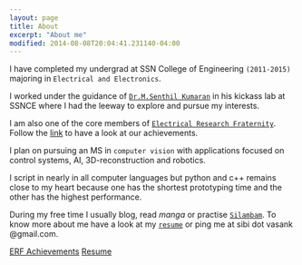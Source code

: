 ```yaml
---
layout: page
title: About
excerpt: "About me"
modified: 2014-08-08T20:04:41.231140-04:00
---
```


I have completed my undergrad at SSN College of Engineering `(2011-2015)` majoring in  `Electrical and Electronics`.

I worked under the guidance of [`Dr.M.Senthil Kumaran`](http://zentill.erfssn.org/) in his kickass lab at SSNCE where I had the leeway to explore and pursue my interests. 

I am also one of the core members of [`Electrical Research Fraternity`](http://www.erfssn.org/our-achievements/). Follow the [link](http://www.erfssn.org/our-achievements/) to have a look at our achievements.

I plan on pursuing an MS in `computer vision` with applications focused on control systems, AI, 3D-reconstruction and robotics.

I script in nearly in all computer languages but python and c++ remains close to my heart because one has the shortest prototyping time and the other has the highest performance.

During my free time I usually blog, read *manga* or practise [`Silambam`](https://en.wikipedia.org/wiki/Silambam). To know more about me have a look at my [`resume`]({{site.url}}/assets/cv.pdf) or ping me at sibi dot vasank @gmail.com.

<a href="http://www.erfssn.org/our-achievements/" class="btn">ERF Achievements</a>
<a href="{{site.url}}/assets/cv.pdf" class="btn">Resume</a>




